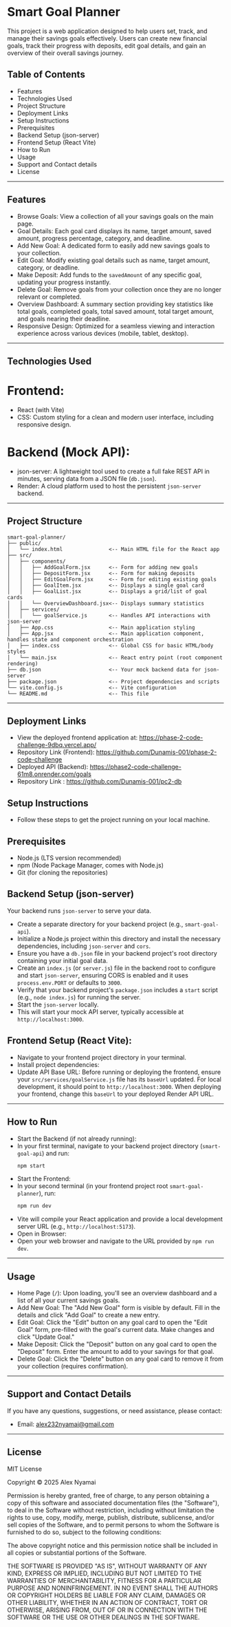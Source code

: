 # Smart Goal Planner

This project is a web application designed to help users set, track, and manage their savings goals effectively. Users can create new financial goals, track their progress with deposits, edit goal details, and gain an overview of their overall savings journey.

## Table of Contents

  - Features
  - Technologies Used
  - Project Structure
  - Deployment Links
  - Setup Instructions
  - Prerequisites
  - Backend Setup (json-server)
  - Frontend Setup (React Vite)
  - How to Run
  - Usage
  - Support and Contact details
  - License

-----

## Features

  - Browse Goals: View a collection of all your savings goals on the main page.
  - Goal Details: Each goal card displays its name, target amount, saved amount, progress percentage, category, and deadline.
  - Add New Goal: A dedicated form to easily add new savings goals to your collection.
  - Edit Goal: Modify existing goal details such as name, target amount, category, or deadline.
  - Make Deposit: Add funds to the `savedAmount` of any specific goal, updating your progress instantly.
  - Delete Goal: Remove goals from your collection once they are no longer relevant or completed.
  - Overview Dashboard: A summary section providing key statistics like total goals, completed goals, total saved amount, total target amount, and goals nearing their deadline.
  - Responsive Design: Optimized for a seamless viewing and interaction experience across various devices (mobile, tablet, desktop).

-----

## Technologies Used

# Frontend:

  - React (with Vite)
  - CSS: Custom styling for a clean and modern user interface, including responsive design.

# Backend (Mock API):

  - json-server: A lightweight tool used to create a full fake REST API in minutes, serving data from a JSON file (`db.json`).
  - Render: A cloud platform used to host the persistent `json-server` backend.

-----

## Project Structure

```
smart-goal-planner/
├── public/
│   └── index.html               <-- Main HTML file for the React app
├── src/
│   ├── components/
│   │   ├── AddGoalForm.jsx      <-- Form for adding new goals
│   │   ├── DepositForm.jsx      <-- Form for making deposits
│   │   ├── EditGoalForm.jsx     <-- Form for editing existing goals
│   │   ├── GoalItem.jsx         <-- Displays a single goal card
│   │   ├── GoalList.jsx         <-- Displays a grid/list of goal cards
│   │   └── OverviewDashboard.jsx<-- Displays summary statistics
│   ├── services/
│   │   └── goalService.js       <-- Handles API interactions with json-server
│   ├── App.css                  <-- Main application styling
│   ├── App.jsx                  <-- Main application component, handles state and component orchestration
│   ├── index.css                <-- Global CSS for basic HTML/body styles
│   └── main.jsx                 <-- React entry point (root component rendering)
├── db.json                      <-- Your mock backend data for json-server
├── package.json                 <-- Project dependencies and scripts
└── vite.config.js               <-- Vite configuration
└── README.md                    <-- This file
```

-----

## Deployment Links

  - View the deployed frontend application at: https://phase-2-code-challenge-9dbq.vercel.app/
  - Repository Link (Frontend): https://github.com/Dunamis-001/phase-2-code-challenge
  - Deployed API (Backend): https://phase2-code-challenge-61m8.onrender.com/goals
  - Repository Link : https://github.com/Dunamis-001/pc2-db

## Setup Instructions

  - Follow these steps to get the project running on your local machine.

## Prerequisites

  - Node.js (LTS version recommended)
  - npm (Node Package Manager, comes with Node.js)
  - Git (for cloning the repositories)

## Backend Setup (json-server)

Your backend runs `json-server` to serve your data.

  - Create a separate directory for your backend project (e.g., `smart-goal-api`).
  - Initialize a Node.js project within this directory and install the necessary dependencies, including `json-server` and `cors`.
  - Ensure you have a `db.json` file in your backend project's root directory containing your initial goal data.
  - Create an `index.js` (or `server.js`) file in the backend root to configure and start `json-server`, ensuring CORS is enabled and it uses `process.env.PORT` or defaults to `3000`.
  - Verify that your backend project's `package.json` includes a `start` script (e.g., `node index.js`) for running the server.
  - Start the `json-server` locally.
  - This will start your mock API server, typically accessible at `http://localhost:3000`.

## Frontend Setup (React Vite):

  - Navigate to your frontend project directory in your terminal.
  - Install project dependencies:
  - Update API Base URL: Before running or deploying the frontend, ensure your `src/services/goalService.js` file has its `baseUrl` updated. For local development, it should point to `http://localhost:3000`. When     deploying your frontend, change this `baseUrl` to your deployed Render API URL.

-----

## How to Run

  - Start the Backend (if not already running):
  - In your first terminal, navigate to your backend project directory (`smart-goal-api`) and run:
    ```bash
    npm start
    ```
  - Start the Frontend:
  - In your second terminal (in your frontend project root `smart-goal-planner`), run:
    ```bash
    npm run dev
    ```
  - Vite will compile your React application and provide a local development server URL (e.g., `http://localhost:5173`).
  - Open in Browser:
  - Open your web browser and navigate to the URL provided by `npm run dev`.

-----

## Usage

  - Home Page (`/`): Upon loading, you'll see an overview dashboard and a list of all your current savings goals.
  - Add New Goal: The "Add New Goal" form is visible by default. Fill in the details and click "Add Goal" to create a new entry.
  - Edit Goal: Click the "Edit" button on any goal card to open the "Edit Goal" form, pre-filled with the goal's current data. Make changes and click "Update Goal."
  - Make Deposit: Click the "Deposit" button on any goal card to open the "Deposit" form. Enter the amount to add to your savings for that goal.
  - Delete Goal: Click the "Delete" button on any goal card to remove it from your collection (requires confirmation).

-----

## Support and Contact Details

If you have any questions, suggestions, or need assistance, please contact:

  - Email: alex232nyamai@gmail.com


-----

## License

MIT License

Copyright © 2025 Alex Nyamai

Permission is hereby granted, free of charge, to any person obtaining a copy of this software and associated documentation files (the "Software"), to deal in the Software without restriction, including without limitation the rights to use, copy, modify, merge, publish, distribute, sublicense, and/or sell copies of the Software, and to permit persons to whom the Software is furnished to do so, subject to the following conditions:

The above copyright notice and this permission notice shall be included in all copies or substantial portions of the Software.

THE SOFTWARE IS PROVIDED "AS IS", WITHOUT WARRANTY OF ANY KIND, EXPRESS OR IMPLIED, INCLUDING BUT NOT LIMITED TO THE WARRANTIES OF MERCHANTABILITY, FITNESS FOR A PARTICULAR PURPOSE AND NONINFRINGEMENT. IN NO EVENT SHALL THE AUTHORS OR COPYRIGHT HOLDERS BE LIABLE FOR ANY CLAIM, DAMAGES OR OTHER LIABILITY, WHETHER IN AN ACTION OF CONTRACT, TORT OR OTHERWISE, ARISING FROM, OUT OF OR IN CONNECTION WITH THE SOFTWARE OR THE USE OR OTHER DEALINGS IN THE SOFTWARE.
